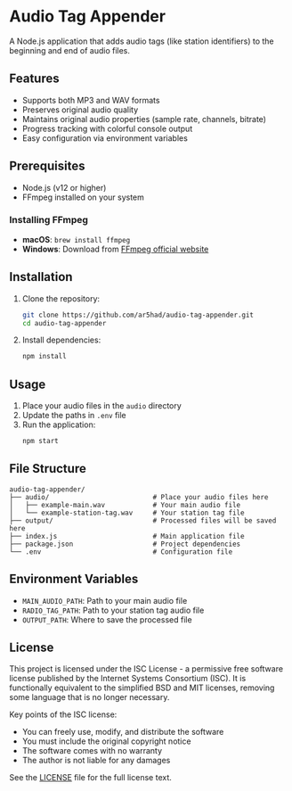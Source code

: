 # Audio Tag Appender

A Node.js application that adds audio tags (like station identifiers) to the beginning and end of audio files.

## Features

- Supports both MP3 and WAV formats
- Preserves original audio quality
- Maintains original audio properties (sample rate, channels, bitrate)
- Progress tracking with colorful console output
- Easy configuration via environment variables

## Prerequisites

- Node.js (v12 or higher)
- FFmpeg installed on your system

### Installing FFmpeg

- **macOS**: `brew install ffmpeg`
- **Windows**: Download from [FFmpeg official website](https://ffmpeg.org/download.html)

## Installation

1. Clone the repository:
   ```bash
   git clone https://github.com/ar5had/audio-tag-appender.git
   cd audio-tag-appender
   ```

2. Install dependencies:
   ```bash
   npm install
   ```

## Usage

1. Place your audio files in the `audio` directory
2. Update the paths in `.env` file
3. Run the application:
   ```bash
   npm start
   ```

## File Structure

```
audio-tag-appender/
├── audio/                          # Place your audio files here
│   ├── example-main.wav            # Your main audio file
│   └── example-station-tag.wav     # Your station tag file
├── output/                         # Processed files will be saved here
├── index.js                        # Main application file
├── package.json                    # Project dependencies
└── .env                            # Configuration file
```

## Environment Variables

- `MAIN_AUDIO_PATH`: Path to your main audio file
- `RADIO_TAG_PATH`: Path to your station tag audio file
- `OUTPUT_PATH`: Where to save the processed file

## License

This project is licensed under the ISC License - a permissive free software license published by the Internet Systems Consortium (ISC). It is functionally equivalent to the simplified BSD and MIT licenses, removing some language that is no longer necessary.

Key points of the ISC license:
- You can freely use, modify, and distribute the software
- You must include the original copyright notice
- The software comes with no warranty
- The author is not liable for any damages

See the [LICENSE](LICENSE) file for the full license text.
